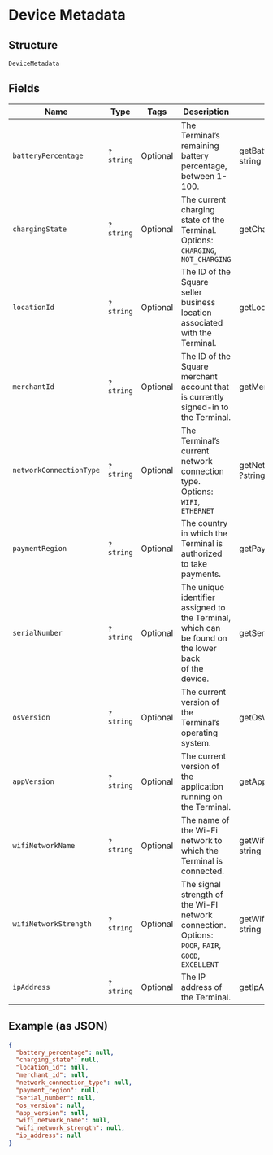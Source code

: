 
# Device Metadata

## Structure

`DeviceMetadata`

## Fields

| Name | Type | Tags | Description | Getter | Setter |
|  --- | --- | --- | --- | --- | --- |
| `batteryPercentage` | `?string` | Optional | The Terminal’s remaining battery percentage, between 1-100. | getBatteryPercentage(): ?string | setBatteryPercentage(?string batteryPercentage): void |
| `chargingState` | `?string` | Optional | The current charging state of the Terminal.<br>Options: `CHARGING`, `NOT_CHARGING` | getChargingState(): ?string | setChargingState(?string chargingState): void |
| `locationId` | `?string` | Optional | The ID of the Square seller business location associated with the Terminal. | getLocationId(): ?string | setLocationId(?string locationId): void |
| `merchantId` | `?string` | Optional | The ID of the Square merchant account that is currently signed-in to the Terminal. | getMerchantId(): ?string | setMerchantId(?string merchantId): void |
| `networkConnectionType` | `?string` | Optional | The Terminal’s current network connection type.<br>Options: `WIFI`, `ETHERNET` | getNetworkConnectionType(): ?string | setNetworkConnectionType(?string networkConnectionType): void |
| `paymentRegion` | `?string` | Optional | The country in which the Terminal is authorized to take payments. | getPaymentRegion(): ?string | setPaymentRegion(?string paymentRegion): void |
| `serialNumber` | `?string` | Optional | The unique identifier assigned to the Terminal, which can be found on the lower back<br>of the device. | getSerialNumber(): ?string | setSerialNumber(?string serialNumber): void |
| `osVersion` | `?string` | Optional | The current version of the Terminal’s operating system. | getOsVersion(): ?string | setOsVersion(?string osVersion): void |
| `appVersion` | `?string` | Optional | The current version of the application running on the Terminal. | getAppVersion(): ?string | setAppVersion(?string appVersion): void |
| `wifiNetworkName` | `?string` | Optional | The name of the Wi-Fi network to which the Terminal is connected. | getWifiNetworkName(): ?string | setWifiNetworkName(?string wifiNetworkName): void |
| `wifiNetworkStrength` | `?string` | Optional | The signal strength of the Wi-FI network connection.<br>Options: `POOR`, `FAIR`, `GOOD`, `EXCELLENT` | getWifiNetworkStrength(): ?string | setWifiNetworkStrength(?string wifiNetworkStrength): void |
| `ipAddress` | `?string` | Optional | The IP address of the Terminal. | getIpAddress(): ?string | setIpAddress(?string ipAddress): void |

## Example (as JSON)

```json
{
  "battery_percentage": null,
  "charging_state": null,
  "location_id": null,
  "merchant_id": null,
  "network_connection_type": null,
  "payment_region": null,
  "serial_number": null,
  "os_version": null,
  "app_version": null,
  "wifi_network_name": null,
  "wifi_network_strength": null,
  "ip_address": null
}
```

